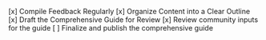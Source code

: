 [x] Compile Feedback Regularly
[x] Organize Content into a Clear Outline
[x] Draft the Comprehensive Guide for Review
[x] Review community inputs for the guide
[ ] Finalize and publish the comprehensive guide